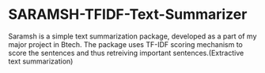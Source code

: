 # SARAMSH-TFIDF-Text-Summarizer
Saramsh is a simple text summarization package, developed as a part of my major project in Btech. The package uses TF-IDF scoring mechanism to score the sentences and thus retreiving important sentences.(Extractive text summarization)
